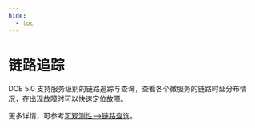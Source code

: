 ```yaml
---
hide:
  - toc
---
```


# 链路追踪

DCE 5.0 支持服务级别的链路追踪与查询，查看各个微服务的链路时延分布情况，在出现故障时可以快速定位故障。

更多详情，可参考[可观测性-->链路查询](../../../insight/user-guide/data-query/trace.md)。
